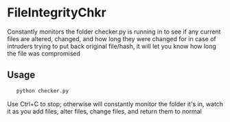 # FileIntegrityChkr
Constantly monitors the folder checker.py is running in to see if any current files are altered, changed, and how long they were changed for in case of intruders trying to put back original file/hash, it will let you know how long the file was compromised

## Usage
```bash
   python checker.py
```
Use Ctrl+C to stop; otherwise will constantly monitor the folder it's in, watch it as you add files, alter files, change files, and return them to normal
